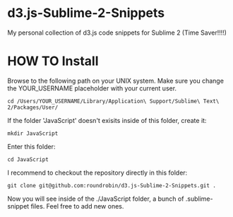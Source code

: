 d3.js-Sublime-2-Snippets
========================

My personal collection of d3.js code snippets for Sublime 2 (Time Saver!!!!)


HOW TO Install
==============
Browse to the following path on your UNIX system. Make sure you change the YOUR_USERNAME placeholder
with your current user.
```
cd /Users/YOUR_USERNAME/Library/Application\ Support/Sublime\ Text\ 2/Packages/User/
```

If the folder 'JavaScript' doesn't exisits inside of this folder, create it:
```
mkdir JavaScript
```
Enter this folder:
```
cd JavaScript
```

I recommend to checkout the repository directly in this folder:

```
git clone git@github.com:roundrobin/d3.js-Sublime-2-Snippets.git .
```

Now you will see inside of the ./JavaScript folder, a bunch of .sublime-snippet files.
Feel free to add new ones.


